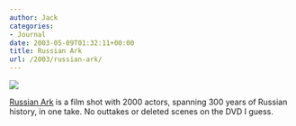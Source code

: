 ```yaml
---
author: Jack
categories:
- Journal
date: 2003-05-09T01:32:11+00:00
title: Russian Ark
url: /2003/russian-ark/
---
```


![][1]

[Russian Ark][2] is a film shot with 2000 actors, spanning 300 years of Russian history, in one take. No outtakes or deleted scenes on the DVD I guess.

 [1]: images/blog/russianark.jpg
 [2]: http://web.archive.org/web/20030407233255/http://www.wellspring.com:80/russianark/home.html